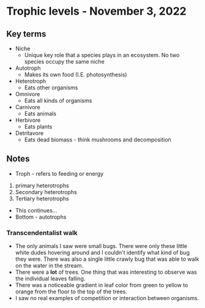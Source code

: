 # Trophic levels - November 3, 2022
## Key terms
- Niche
    - Unique key role that a species plays in an ecosystem. No two species occupy the same niche
- Autotroph
    - Makes its own food (I.E. photosynthesis)
- Heterotroph
    - Eats other organisms
- Omnivore
    - Eats all kinds of organisms
- Carnivore
    - Eats animals
- Herbivore
    - Eats plants
- Detritavore
    - Eats dead biomass - think mushrooms and decomposition
## Notes 
- Troph - refers to feeding or energy
1. primary heterotrophs
2. Secondary heterotrophs
3. Tertiary heterotrophs
- This continues...
- Bottom - autotrophs
### Transcendentalist walk
- The only animals I saw were small bugs. There were only these little white dudes hovering around and I couldn't identify what kind of bug they were. There was also a single little crawly bug that was able to walk on the water in the stream.
- There were a **lot** of trees. One thing that was interesting to observe was the individual leaves falling.
- There was a noticeable gradient in leaf color from green to yellow to orange from the floor to the top of the trees.
- I saw no real examples of competition or interaction between organisms.